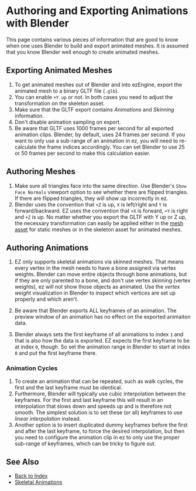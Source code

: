 # Authoring and Exporting Animations with Blender

This page contains various pieces of information that are good to know when one uses Blender to build and export animated meshes. It is assumed that you know Blender well enough to create animated meshes.

## Exporting Animated Meshes

1. To get animated meshes out of Blender and into ezEngine, export the animated mesh to a binary GLTF file (`.glb`).
1. You can enable `+Y up` or not. In both cases you need to adjust the transformation on the skeleton asset.
1. Make sure that the GLTF export contains *Animations* and *Skinning* information.
1. Don't disable animation sampling on export.
1. Be aware that GLTF uses 1000 frames per second for all exported animation clips. Blender, by default, uses 24 frames per second. If you want to only use a sub-range of an animation in ez, you will need to re-calculate the frame indices accordingly. You can set Blender to use 25 or 50 frames per second to make this calculation easier. 

## Authoring Meshes

1. Make sure all triangles face into the same direction. Use Blender's `Show Face Normals` viewport option to see whether there are flipped triangles. If there are flipped triangles, they will show up incorrectly in ez.
1. Blender uses the convention that `+Z` is up, `X` is left/right and `Y` is forward/backward. EZ uses the convention that `+X` is forward, `+Y` is right and `+Z` is up. No matter whether you export the GLTF with Y up or Z up, the necessary transformation can easily be applied either in the [mesh asset](../../graphics/meshes/mesh-asset.md) for static meshes or in the skeleton asset for animated meshes.

## Authoring Animations

1. EZ only supports skeletal animations via skinned meshes. That means every vertex in the mesh needs to have a bone assigned via vertex weights. Blender can move entire objects through bone animations, but if they are only parented to a bone, and don't use vertex skinning (vertex weights), ez will not show those objects as animated. Use the *vertex weight* visualization in Blender to inspect which vertices are set up properly and which aren't.

1. Be aware that Blender exports ALL keyframes of an animation. The preview window of an animation has no effect on the exported animaiton data.

1. Blender always sets the first keyframe of all animations to index `1` and that is also how the data is exported. EZ expects the first keyframe to be at index `0`, though. So set the animation range in Blender to start at index `0` and put the first keyframe there.

### Animation Cycles

1. To create an animation that can be repeated, such as walk cycles, the first and the last keyframe must be identical.
1. Furthermore, Blender will typically use cubic interpolation between the keyframes. For the first and last keyframe this will result in an interpolation that slows down and speeds up and is therefore not smooth. The simplest solution is to set these (or all) keyframes to use *linear interpolation* instead.
1. Another option is to insert duplicated dummy keyframes before the first and after the last keyframe, to force the desired interpolation, but then you need to configure the animation clip in ez to only use the proper sub-range of keyframes, which can be tricky to figure out.

## See Also

* [Back to Index](../../index.md)
* [Skeletal Animations](skeletal-animation-overview.md)
